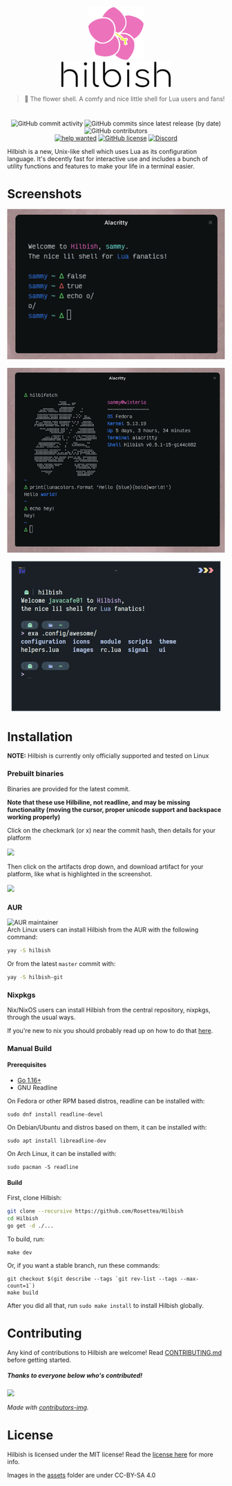 <div align="center">
	<img src="./assets/hilbish-flower.png" width=128><br>
	<img src="./assets/hilbish-text.png" width=256><br>
	<blockquote>
	🌺 The flower shell. A comfy and nice little shell for Lua users and fans!
	</blockquote>
	<h1></h1>
	<p align="center">
		<img alt="GitHub commit activity" src="https://img.shields.io/github/commit-activity/m/Rosettea/Hilbish?style=flat-square">
		<img alt="GitHub commits since latest release (by date)" src="https://img.shields.io/github/commits-since/Rosettea/Hilbish/latest?style=flat-square">
		<img alt="GitHub contributors" src="https://img.shields.io/github/contributors/Rosettea/Hilbish?style=flat-square"><br>
		<a href="https://github.com/Rosettea/Hilbish/issues?q=is%3Aissue+is%3Aopen+label%3A%22help+wanted%22"><img src="https://img.shields.io/github/issues/Hilbis/Hilbish/help%20wanted?style=flat-square&color=green" alt="help wanted"></a>
		<a href="https://github.com/Rosettea/Hilbish/blob/master/LICENSE"><img alt="GitHub license" src="https://img.shields.io/github/license/Rosettea/Hilbish?style=flat-square"></a>
		<a href="https://discord.gg/3PDdcQz"><img alt="Discord" src="https://img.shields.io/discord/732357621503229962?color=blue&style=flat-square"></a>
	</p>
</div>

Hilbish is a new, Unix-like shell which uses Lua as its configuration language.
It's decently fast for interactive use and includes a bunch of utility functions and features
to make your life in a terminal easier.

# Screenshots
<div align="center">
<img src="gallery/default.png"><br><br>
<img src="gallery/terminal.png"><br><br>
<img src="gallery/pillprompt.png">
</div>

# Installation
**NOTE:** Hilbish is currently only officially supported and tested on Linux

### Prebuilt binaries
Binaries are provided for the latest commit.  

**Note that these use Hilbiline, not readline, and may be missing functionality
(moving the cursor, proper unicode support and backspace working properly)**  

Click on the checkmark (or x) near the commit hash, then details for your platform  
<br><img src="https://modeus.is-inside.me/dyr8UGGq.png"><br>

Then click on the artifacts drop down, and download artifact for your platform,
like what is highlighted in the screenshot.  
<br><img src="https://modeus.is-inside.me/KJ0Puceb.png"><br>

### AUR
![AUR maintainer](https://img.shields.io/aur/maintainer/hilbish?logo=arch-linux&style=flat-square)  
Arch Linux users can install Hilbish from the AUR with the following command:  
```sh
yay -S hilbish
```
Or from the latest `master` commit with:  
```sh
yay -S hilbish-git
```

### Nixpkgs
Nix/NixOS users can install Hilbish from the central repository, nixpkgs, through the usual ways.

If you're new to nix you should probably read up on how to do that [here](https://nixos.wiki/wiki/Cheatsheet).

### Manual Build
#### Prerequisites
- [Go 1.16+](https://go.dev)
- GNU Readline

On Fedora or other RPM based distros, readline can be installed with:  
```
sudo dnf install readline-devel
```  

On Debian/Ubuntu and distros based on them, it can be installed with:  
```
sudo apt install libreadline-dev
```

On Arch Linux, it can be installed with:
```
sudo pacman -S readline
```

#### Build
First, clone Hilbish:
```sh
git clone --recursive https://github.com/Rosettea/Hilbish
cd Hilbish
go get -d ./...
```  

To build, run:
```
make dev
```  

Or, if you want a stable branch, run these commands:
```
git checkout $(git describe --tags `git rev-list --tags --max-count=1`)
make build
```  

After you did all that, run `sudo make install` to install Hilbish globally.

# Contributing
Any kind of contributions to Hilbish are welcome!
Read [CONTRIBUTING.md](CONTRIBUTING.md) before getting started.

##### Thanks to everyone below who's contributed!
<a href="https://github.com/Hilbis/Hilbish/graphs/contributors">
  <img src="https://contrib.rocks/image?repo=Hilbis/Hilbish" />
</a>

*Made with [contributors-img](https://contrib.rocks).*

# License
Hilbish is licensed under the MIT license!
Read the [license here](LICENSE) for more info. 

Images in the [assets](assets/) folder are under CC-BY-SA 4.0

